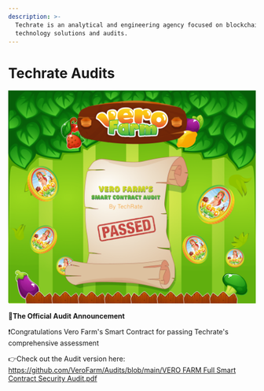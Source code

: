 ```yaml
---
description: >-
  Techrate is an analytical and engineering agency focused on blockchain
  technology solutions and audits.
---
```


# Techrate Audits

![](../../../../.gitbook/assets/vero-farms-smart-contract-audit-passed-min-1-.png)

🔔**The Official Audit Announcement**

❗️Congratulations Vero Farm's Smart Contract for passing Techrate's comprehensive assessment

👉Check out the Audit version here: [https://github.com/VeroFarm/Audits/blob/main/VERO FARM Full Smart Contract Security Audit.pdf](https://github.com/VeroFarm/Audits/blob/main/VERO%20FARM%20Full%20Smart%20Contract%20Security%20Audit.pdf)



